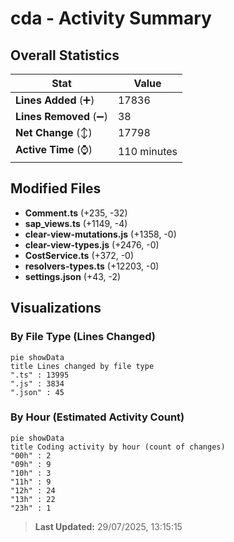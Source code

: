 # cda - Activity Summary 

## Overall Statistics

| Stat                   | Value                                                             |
| ---------------------- | ----------------------------------------------------------------- |
| **Lines Added** (➕)   | 17836                                          |
| **Lines Removed** (➖) | 38                                        |
| **Net Change** (↕)    | 17798                |
| **Active Time** (⌚)   | 110 minutes |


## Modified Files
- **Comment.ts** (+235, -32)
- **sap_views.ts** (+1149, -4)
- **clear-view-mutations.js** (+1358, -0)
- **clear-view-types.js** (+2476, -0)
- **CostService.ts** (+372, -0)
- **resolvers-types.ts** (+12203, -0)
- **settings.json** (+43, -2)

## Visualizations

### By File Type (Lines Changed)

```mermaid
pie showData
title Lines changed by file type
".ts" : 13995
".js" : 3834
".json" : 45
```

### By Hour (Estimated Activity Count)

```mermaid
pie showData
title Coding activity by hour (count of changes)
"00h" : 2
"09h" : 9
"10h" : 3
"11h" : 9
"12h" : 24
"13h" : 22
"23h" : 1
```


> **Last Updated:** 29/07/2025, 13:15:15